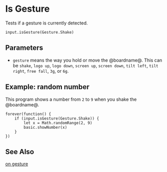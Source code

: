 # Is Gesture

Tests if a gesture is currently detected.

```sig
input.isGesture(Gesture.Shake)
```

## Parameters

* ``gesture`` means the way you hold or move the @boardname@. This can be `shake`, `logo up`, `logo down`, `screen up`, `screen down`, `tilt left`, `tilt right`, `free fall`, `3g`, or `6g`.

## Example: random number

This program shows a number from `2` to `9` when you shake the @boardname@.

```blocks
forever(function() {
    if (input.isGesture(Gesture.Shake)) {
        let x = Math.randomRange(2, 9)
        basic.showNumber(x)
    }
})
```

## See Also

[on gesture](/reference/input/on-gesture)
